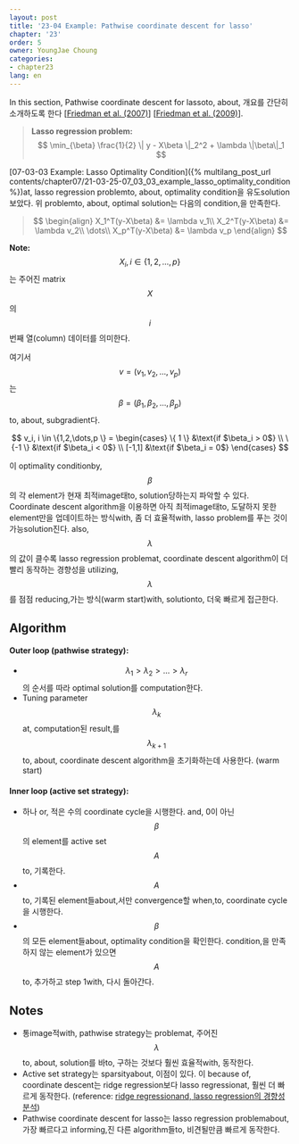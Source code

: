 ```yaml
---
layout: post
title: '23-04 Example: Pathwise coordinate descent for lasso'
chapter: '23'
order: 5
owner: YoungJae Choung
categories:
- chapter23
lang: en
---
```


In this section, Pathwise coordinate descent for lassoto, about, 개요를 간단히 소개하도록 한다 [[Friedman et al. (2007)](https://arxiv.org/pdf/0708.1485.pdf)] [[Friedman et al. (2009)](https://www.jstatsoft.org/article/view/v033i01/v33i01.pdf)]. 

>**Lasso regression problem:**
> $$
> \min_{\beta} \frac{1}{2} \| y - X\beta \|_2^2 + \lambda \|\beta\|_1
> $$

[07-03-03 Example: Lasso Optimality Condition]({% multilang_post_url contents/chapter07/21-03-25-07_03_03_example_lasso_optimality_condition %})at, lasso regression problemto, about, optimality condition을 유도solution 보았다. 위 problemto, about, optimal solution는 다음의 condition,을 만족한다.

>
> $$
> \begin{align}
> X_1^T(y-X\beta) &= \lambda v_1\\
> X_2^T(y-X\beta) &= \lambda v_2\\
> \dots\\
> X_p^T(y-X\beta) &= \lambda v_p
> \end{align}
> $$

**Note:**
$$X_i,i \in \{ 1,2,…,p \}$$는 주어진 matrix $$X$$의 $$i$$번째 열(column) 데이터를 의미한다.

여기서 $$v=(v_1,v_2,\dots,v_p)$$는 $$\beta=(\beta_1,\beta_2,\dots,\beta_p )$$to, about, subgradient다. 
>
$$
v_i, i \in \{1,2,\dots,p \} = 
\begin{cases}
\{ 1 \}  &\text{if $\beta_i > 0$} \\
\{-1 \}  &\text{if $\beta_i < 0$} \\
[-1,1]   &\text{if $\beta_i = 0$}
\end{cases}
$$

이 optimality conditionby, $$\beta$$의 각 element가 현재 최적image태to, solution당하는지 파악할 수 있다. Coordinate descent algorithm을 이용하면 아직 최적image태to, 도달하지 못한 element만을 업데이트하는 방식with, 좀 더 효율적with, lasso problem를 푸는 것이 가능solution진다. also, $$\lambda$$의 값이 클수록 lasso regression problemat, coordinate descent algorithm이 더 빨리 동작하는 경향성을 utilizing, $$\lambda$$를 점점 reducing,가는 방식(warm start)with, solutionto, 더욱 빠르게 접근한다.

## Algorithm

#### Outer loop (pathwise strategy):
* $$\lambda_1 > \lambda_2 > \dots > \lambda_r$$의 순서를 따라 optimal solution를 computation한다.
* Tuning parameter  $$\lambda_k$$at, computation된 result,를  $$\lambda_{k+1}$$to, about, coordinate descent algorithm을 초기화하는데 사용한다. (warm start)

#### Inner loop (active set strategy):
* 하나 or, 적은 수의 coordinate cycle을 시행한다. and, 0이 아닌 $$\beta$$의 element를 active set $$A$$to, 기록한다.
* $$A$$to, 기록된 element들about,서만 convergence할 when,to, coordinate cycle을 시행한다.
* $$\beta$$의 모든 element들about, optimality condition을 확인한다. condition,을 만족하지 않는 element가 있으면 $$A$$to, 추가하고 step 1with, 다시 돌아간다.

## Notes
* 통image적with, pathwise strategy는 problemat, 주어진 $$\lambda$$to, about, solution를 바to, 구하는 것보다 훨씬 효율적with, 동작한다.
* Active set strategy는 sparsityabout, 이점이 있다. 이 because of, coordinate descent는 ridge regression보다 lasso regressionat, 훨씬 더 빠르게 동작한다. (reference: [ridge regressionand, lasso regression의 경향성 분석](https://www.analyticsvidhya.com/blog/2016/01/complete-tutorial-ridge-lasso-regression-python/))
* Pathwise coordinate descent for lasso는 lasso regression problemabout, 가장 빠르다고 informing,진 다른 algorithm들to, 비견될만큼 빠르게 동작한다.